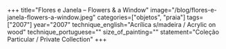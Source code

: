 +++
title="Flores e Janela – Flowers & a Window"
image="/blog/flores-e-janela-flowers-a-window.jpeg"
categories=["objetos", "praia"]
tags=["2007"]
year="2007"
technique_english="Acrílica s/madeira / Acrylic on wood"
technique_portuguese=""
size_of_painting=""
statement="Coleção Particular / Private Collection"
+++
